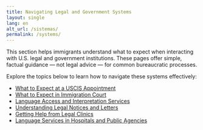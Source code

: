 ```yaml
---
title: Navigating Legal and Government Systems
layout: single
lang: en
alt_url: /sistemas/
permalink: /systems/
---
```


This section helps immigrants understand what to expect when interacting with U.S. legal and government institutions. These pages offer simple, factual guidance — not legal advice — for common bureaucratic processes.

Explore the topics below to learn how to navigate these systems effectively:

- [What to Expect at a USCIS Appointment](/systems/uscis-appointment/)
- [What to Expect in Immigration Court](/systems/immigration-court/)
- [Language Access and Interpretation Services](/systems/language-access/)
- [Understanding Legal Notices and Letters](/systems/understanding-notices/)
- [Getting Help from Legal Clinics](/systems/legal-clinic-help/)
- [Language Services in Hospitals and Public Agencies](/systems/language-support-in-hospitals/)